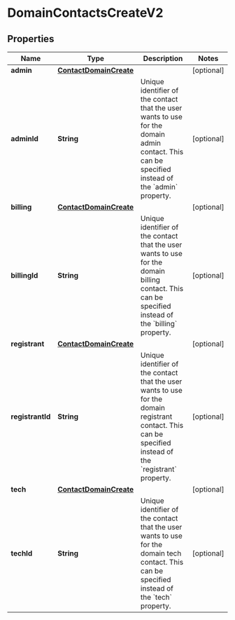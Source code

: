 

# DomainContactsCreateV2


## Properties

| Name | Type | Description | Notes |
|------------ | ------------- | ------------- | -------------|
|**admin** | [**ContactDomainCreate**](ContactDomainCreate.md) |  |  [optional] |
|**adminId** | **String** | Unique identifier of the contact that the user wants to use for the domain admin contact. This can be specified instead of the &#x60;admin&#x60; property.  |  [optional] |
|**billing** | [**ContactDomainCreate**](ContactDomainCreate.md) |  |  [optional] |
|**billingId** | **String** | Unique identifier of the contact that the user wants to use for the domain billing contact. This can be specified instead of the &#x60;billing&#x60; property.  |  [optional] |
|**registrant** | [**ContactDomainCreate**](ContactDomainCreate.md) |  |  [optional] |
|**registrantId** | **String** | Unique identifier of the contact that the user wants to use for the domain registrant contact. This can be specified instead of the &#x60;registrant&#x60; property.  |  [optional] |
|**tech** | [**ContactDomainCreate**](ContactDomainCreate.md) |  |  [optional] |
|**techId** | **String** | Unique identifier of the contact that the user wants to use for the domain tech contact. This can be specified instead of the &#x60;tech&#x60; property.  |  [optional] |



